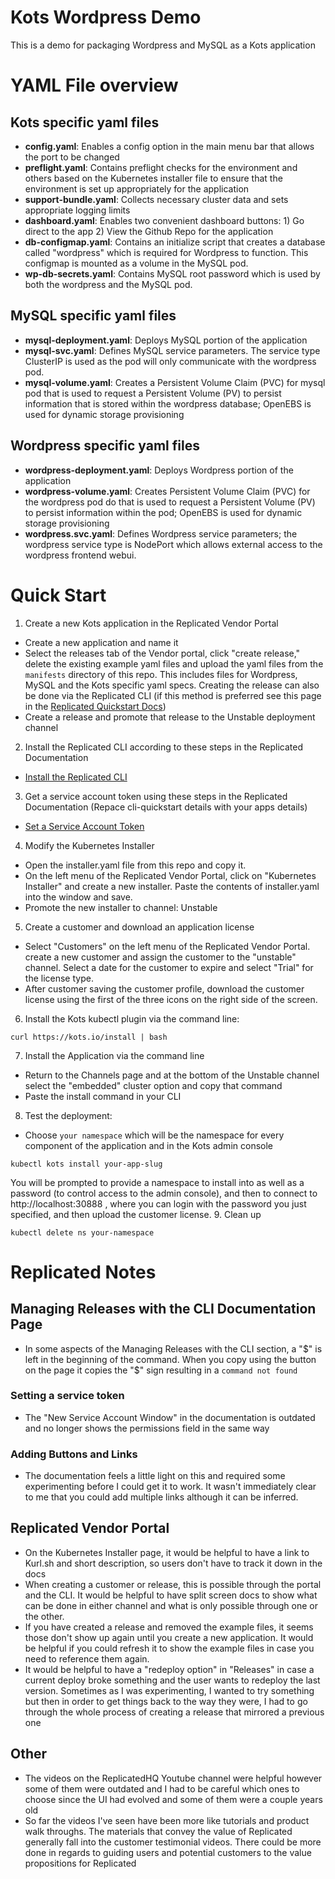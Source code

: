# Kots Wordpress Demo
This is a demo for packaging Wordpress and MySQL as a Kots application

# YAML File overview
## Kots specific yaml files
- __config.yaml__: Enables a config option in the main menu bar that allows the port to be changed
- __preflight.yaml__: Contains preflight checks for the environment and others based on the Kubernetes installer file to ensure that the environment is set up appropriately for the application
- __support-bundle.yaml__: Collects necessary cluster data and sets appropriate logging limits
- __dashboard.yaml__: Enables two convenient dashboard buttons: 1) Go direct to the app 2) View the Github Repo for the application
- __db-configmap.yaml__: Contains an initialize script that creates a database called "wordpress" which is required for Wordpress to function.  This configmap is mounted as a volume in the MySQL pod.
- __wp-db-secrets.yaml__: Contains MySQL root password which is used by both the wordpress and the MySQL pod.
## MySQL specific yaml files
- __mysql-deployment.yaml__: Deploys MySQL portion of the application
- __mysql-svc.yaml__: Defines MySQL service parameters. The service type ClusterIP is used as the pod will only communicate with the wordpress pod.
- __mysql-volume.yaml__: Creates a Persistent Volume Claim (PVC) for mysql pod  that is used to request a Persistent Volume (PV) to persist information that is stored within the wordpress database; OpenEBS is used for dynamic storage provisioning
## Wordpress specific yaml files
- __wordpress-deployment.yaml__: Deploys Wordpress portion of the application
- __wordpress-volume.yaml__: Creates Persistent Volume Claim (PVC) for the wordpress pod do that is used to request a Persistent Volume (PV) to persist information within the pod; OpenEBS is used for dynamic storage provisioning
- __wordpress.svc.yaml__: Defines Wordpress service parameters; the wordpress service type is NodePort which allows external access to the wordpress frontend webui.

# Quick Start
1. Create a new Kots application in the Replicated Vendor Portal
- Create a new application and name it 
- Select the releases tab of the Vendor portal, click "create release," delete the existing example yaml files and upload the yaml files from the `manifests` directory of this repo.  This includes files for Wordpress, MySQL and the Kots specific yaml specs.  Creating the release can also be done via the Replicated CLI (if this method is preferred see this page in the [Replicated Quickstart Docs](https://docs.replicated.com/vendor/tutorial-installing-with-cli))
- Create a release and promote that release to the Unstable deployment channel
2. Install the Replicated CLI according to these steps in the Replicated Documentation
- [Install the Replicated CLI](https://docs.replicated.com/vendor/tutorial-installing-with-cli#install-the-replicated-cli)
3. Get a service account token using these steps in the Replicated Documentation (Repace cli-quickstart details with your apps details)
- [Set a Service Account Token](https://docs.replicated.com/vendor/tutorial-installing-with-cli#set-a-service-account-token)
4. Modify the Kubernetes Installer
- Open the installer.yaml file from this repo and copy it.
- On the left menu of the Replicated Vendor Portal, click on "Kubernetes Installer" and create a new installer.  Paste the contents of installer.yaml into the window and save.
- Promote the new installer to channel: Unstable
5. Create a customer and download an application license
- Select "Customers" on the left menu of the Replicated Vendor Portal. create a new customer and assign the customer to the "unstable" channel.  Select a date for the customer to expire and select "Trial" for the license type.
- After customer saving the customer profile, download the customer license using the first of the three icons on the right side of the screen.
6. Install the Kots kubectl plugin via the command line:
```shell
curl https://kots.io/install | bash
```
7. Install the Application via the command line
- Return to the Channels page and at the bottom of the Unstable channel select the "embedded" cluster option and copy that command
- Paste the install command in your CLI
8. Test the deployment: 
- Choose `your namespace` which will be the namespace for every component of the application and in the Kots admin console
```shell
kubectl kots install your-app-slug
```
You will be prompted to provide a namespace to install into as well as a password (to control access to the admin console), and then to connect to http://localhost:30888 , where you can login with the password you just specified, and then upload the customer license.
9. Clean up
```shell
kubectl delete ns your-namespace
```
# Replicated Notes
## Managing Releases with the CLI Documentation Page
- In some aspects of the Managing Releases with the CLI section, a "$" is left in the beginning of the command.  When you copy using the button on the page it copies the "$" sign resulting in a `command not found`
### Setting a service token
- The "New Service Account Window" in the documentation is outdated and no longer shows the permissions field in the same way
### Adding Buttons and Links
- The documentation feels a little light on this and required some experimenting before I could get it to work. It wasn't immediately clear to me that you could add multiple links although it can be inferred.
## Replicated Vendor Portal
- On the Kubernetes Installer page, it would be helpful to have a link to Kurl.sh and short description, so users don't have to track it down in the docs
- When creating a customer or release, this is possible through the portal and the CLI.  It would be helpful to have split screen docs to show what can be done in either channel and what is only possible through one or the other.
- If you have created a release and removed the example files, it seems those don't show up again until you create a new application.  It would be helpful if you could refresh it to show the example files in case you need to reference them again.  
- It would be helpful to have a "redeploy option" in "Releases" in case a current deploy broke something and the user wants to redeploy the last version.  Sometimes as I was experimenting, I wanted to try something but then in order to get things back to the way they were, I had to go through the whole process of creating a release that mirrored a previous one
## Other
- The videos on the ReplicatedHQ Youtube channel were helpful however some of them were outdated and I had to be careful which ones to choose since the UI had evolved and some of them were a couple years old
- So far the videos I've seen have been more like tutorials and product walk throughs. The materials that convey the value of Replicated generally fall into the customer testimonial videos. There could be more done in regards to guiding users and potential customers to the value propositions for Replicated
